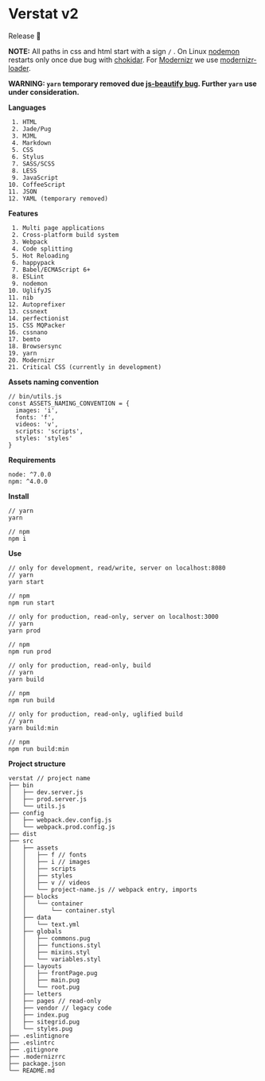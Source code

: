 # Verstat v2
Release :tada:

**NOTE:** All paths in css and html start with a sign ```/``` . On Linux [nodemon](https://github.com/remy/nodemon) restarts only once due bug with [chokidar](https://github.com/paulmillr/chokidar). For [Modernizr](https://github.com/Modernizr/Modernizr) we use [modernizr-loader](https://github.com/peerigon/modernizr-loader).

**WARNING: ```yarn``` temporary removed due [js-beautify bug](https://github.com/beautify-web/js-beautify/issues/1247). Further ```yarn``` use under consideration.**

**Languages**
```
 1. HTML
 2. Jade/Pug
 3. MJML
 4. Markdown
 5. CSS
 6. Stylus
 7. SASS/SCSS
 8. LESS
 9. JavaScript
10. CoffeeScript
11. JSON
12. YAML (temporary removed)
```

**Features**
```
 1. Multi page applications
 2. Cross-platform build system
 3. Webpack
 4. Code splitting
 5. Hot Reloading
 6. happypack
 7. Babel/ECMAScript 6+
 8. ESLint
 9. nodemon
10. UglifyJS
11. nib
12. Autoprefixer
13. cssnext
14. perfectionist
15. CSS MQPacker
16. cssnano
17. bemto
18. Browsersync
19. yarn
20. Modernizr
21. Critical CSS (currently in development)
```

**Assets naming convention**

```
// bin/utils.js
const ASSETS_NAMING_CONVENTION = {
  images: 'i',
  fonts: 'f',
  videos: 'v',
  scripts: 'scripts',
  styles: 'styles'
}
```

**Requirements**

```
node: ^7.0.0
npm: ^4.0.0
```

**Install**

```
// yarn
yarn

// npm
npm i
```

**Use**

```
// only for development, read/write, server on localhost:8080
// yarn
yarn start

// npm
npm run start
```
```
// only for production, read-only, server on localhost:3000
// yarn
yarn prod

// npm
npm run prod
```
```
// only for production, read-only, build
// yarn
yarn build

// npm
npm run build
```
```
// only for production, read-only, uglified build
// yarn
yarn build:min

// npm
npm run build:min
```

**Project structure**
```
verstat // project name
├── bin 
│   ├── dev.server.js
│   ├── prod.server.js
│   └── utils.js
├── config
│   ├── webpack.dev.config.js
│   └── webpack.prod.config.js
├── dist
├── src
│   ├── assets
│   │   ├── f // fonts
│   │   ├── i // images
│   │   ├── scripts
│   │   ├── styles
│   │   ├── v // videos
│   │   └── project-name.js // webpack entry, imports
│   ├── blocks
│   │   └── container
│   │       └── container.styl
│   ├── data
│   │   └── text.yml
│   ├── globals
│   │   ├── commons.pug
│   │   ├── functions.styl
│   │   ├── mixins.styl
│   │   └── variables.styl
│   ├── layouts
│   │   ├── frontPage.pug
│   │   ├── main.pug
│   │   └── root.pug
│   ├── letters
│   ├── pages // read-only
│   ├── vendor // legacy code
│   ├── index.pug
│   ├── sitegrid.pug
│   └── styles.pug
├── .eslintignore
├── .eslintrc
├── .gitignore
├── .modernizrrc
├── package.json
└── README.md
```
